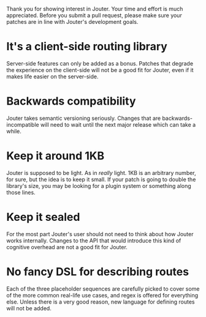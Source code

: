 Thank you for showing interest in Jouter. Your time and effort is much
appreciated. Before you submit a pull request, please make sure your patches
are in line with Jouter's development goals.

# It's a client-side routing library

Server-side features can only be added as a bonus. Patches that degrade the
experience on the client-side will not be a good fit for Jouter, even if it
makes life easier on the server-side.

# Backwards compatibility

Jouter takes semantic versioning seriously. Changes that are
backwards-incompatible will need to wait until the next major release which can
take a while.

# Keep it around 1KB

Jouter is supposed to be light. As in *really* light. 1KB is an arbitrary
number, for sure, but the idea is to keep it small. If your patch is going to
double the library's size, you may be looking for a plugin system or something
along those lines.

# Keep it sealed

For the most part Jouter's user should not need to think about how Jouter works
internally. Changes to the API that would introduce this kind of cognitive
overhead are not a good fit for Jouter.

# No fancy DSL for describing routes

Each of the three placeholder sequences are carefully picked to cover some of
the more common real-life use cases, and regex is offered for everything else.
Unless there is a very good reason, new language for defining routes will not
be added.
